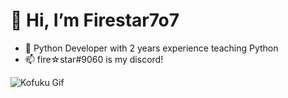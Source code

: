 # 👋 Hi, I’m Firestar7o7
- 👀 Python Developer with 2 years experience teaching Python
- 📫 fire☆star#9060 is my discord!

![Kofuku Gif](https://i.pinimg.com/originals/8a/a9/e6/8aa9e6f240a595d83a80e892ee6b6c2f.gif)


<!---
firestar707/firestar707 is a ✨ special ✨ repository because its `README.md` (this file) appears on your GitHub profile.
You can click the Preview link to take a look at your changes.
--->
